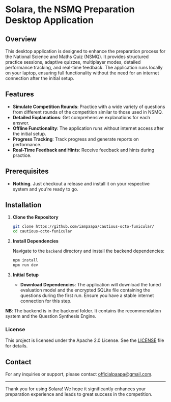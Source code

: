 # Solara, the NSMQ Preparation Desktop Application

## Overview

This desktop application is designed to enhance the preparation process for the National Science and Maths Quiz (NSMQ). It provides structured practice sessions, adaptive quizzes, multiplayer modes, detailed performance tracking, and real-time feedback. The application runs locally on your laptop, ensuring full functionality without the need for an internet connection after the initial setup.

## Features

- **Simulate Competition Rounds**: Practice with a wide variety of questions from different rounds of the competition similar to those used in NSMQ.
- **Detailed Explanations**: Get comprehensive explanations for each answer.
- **Offline Functionality**: The application runs without internet access after the initial setup.
- **Progress Tracking**: Track progress and generate reports on performance.
- **Real-Time Feedback and Hints**: Receive feedback and hints during practice.

## Prerequisites

- **Nothing**. Just checkout a release and install it on your respective system and you're ready to go. 

## Installation

1. **Clone the Repository**

   ```bash
   git clone https://github.com/iampaapa/cautious-octo-funicular/
   cd cautious-octo-funicular
   ```

2. **Install Dependencies**

   Navigate to the `backend` directory and install the backend dependencies:

   ```bash
   npm install
   npm run dev
   ```
   
3. **Initial Setup**

   - **Download Dependencies**: The application will download the tuned evaluation model and the encrypted SQLite file containing the questions during the first run. Ensure you have a stable internet connection for this step.

**NB**: The backend is in the backend folder. It contains the recommendation system and the Question Synthesis Engine.

### License

This project is licensed under the Apache 2.0 License. See the [LICENSE](LICENSE.md) file for details.

## Contact

For any inquiries or support, please contact [officialpaapa@gmail.com](mailto:officialpaapa@gmail.com).

---

Thank you for using Solara! We hope it significantly enhances your preparation experience and leads to great success in the competition.
